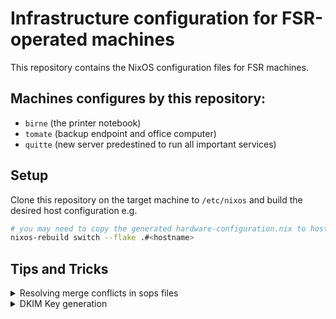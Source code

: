 # Infrastructure configuration for FSR-operated machines

This repository contains the NixOS configuration files for FSR machines.


## Machines configures by this repository:
- `birne` (the printer notebook)
- `tomate` (backup endpoint and office computer)
- `quitte` (new server predestined to run all important services)

## Setup

Clone this repository on the target machine to `/etc/nixos` and build the desired host configuration e.g.

```bash
# you may need to copy the generated hardware-configuration.nix to hosts/<hostname>/hardware-configuraion.nix
nixos-rebuild switch --flake .#<hostname>
```

## Tips and Tricks
<details>
  <summary>Resolving merge conflicts in sops files</summary>
  
  ### Required steps
  1. Manually resolve the conflicts in the encrypted file
  2. Open the file using `sops --ignore-mac secrets/<hostname>.yml`
  3. Change one letter in one of the yml entries to let sops know it has to regenerate the MAC
  4. Close the file. Open it again and revert the change you just did in step 3.
</details>

<details>
  <summary>DKIM Key generation</summary>
  
  Commands to create the dkim key:
  ```bash
  cd /var/lib/rspamd/dkim
  ```
  ```bash
  DOMAIN=ifsr.de;rspamadm dkim_keygen -d "$DOMAIN" -s quitte -k "$DOMAIN".quitte.key >> "$DOMAIN".quitte.pub
  ```

</details>
